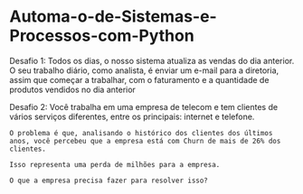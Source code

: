 # Automa-o-de-Sistemas-e-Processos-com-Python
Desafio 1: 
    Todos os dias, o nosso sistema atualiza as vendas do dia anterior. 
    O seu trabalho diário, como analista, é enviar um e-mail para a diretoria, assim que começar a trabalhar, com o faturamento e a quantidade de produtos vendidos no dia anterior


Desafio 2: 
    Você trabalha em uma empresa de telecom e tem clientes de vários serviços diferentes, entre os principais: internet e telefone.

    O problema é que, analisando o histórico dos clientes dos últimos anos, você percebeu que a empresa está com Churn de mais de 26% dos clientes.

    Isso representa uma perda de milhões para a empresa.

    O que a empresa precisa fazer para resolver isso?